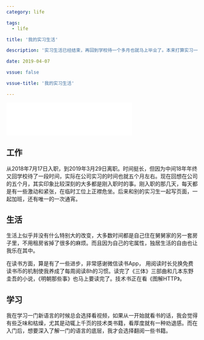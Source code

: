 ```yaml
---
category: life

tags: 
  - life

title: '我的实习生活'

description: '实习生活已经结束，再回到学校待一个多月也就马上毕业了。本来打算实习一结束就写篇blog，但是自己从上海回来就只顾着贪玩而且拖延症又太严重。现在，拖了一周了，写一些文字记录下吧。'

date: 2019-04-07

vssue: false

vssue-title: '我的实习生活'

---
```


<!-- more -->

<iframe frameborder="no" border="0" marginwidth="0" marginheight="0" width=330 height=86 src="//music.163.com/outchain/player?type=2&id=431610332&auto=0&height=66"></iframe>

## 工作

从2018年7月17日入职，到2019年3月29日离职。时间挺长，但因为中间18年年终又回学校待了一段时间，实际在公司实习的时间也就五个月左右。现在回想在公司的五个月，其实印象比较深刻的大多都是刚入职时的事。刚入职的那几天，每天都是有一些激动和紧张，在临时工位上正襟危坐。后来和别的实习生一起写页面，一起加班，还有唯一的一次通宵。

## 生活

生活上似乎并没有什么特别大的改变，大多数时间都是自己住在舅舅家的另一套房子里，不用租房省掉了很多的麻烦。而且因为自己的宅属性，独居生活的自由也让我乐在其中。

在读书方面，算是有了一些进步，非常感谢微信读书App， 用阅读时长兑换免费读书币的机制使我养成了每周阅读8h的习惯。读完了《三体》三部曲和几本东野圭吾的小说，《明朝那些事》也马上要读完了。技术书正在看《图解HTTP》。

## 学习

我在学习一门新语言的时候总会选择看视频，如果从一开始就看书的话，我会觉得有些乏味和枯燥，尤其是动辄上千页的技术类书籍，看厚度就有一种劝退感。而在入门后，想要深入了解一门的语言的底层，我才会选择翻阅一些书籍。